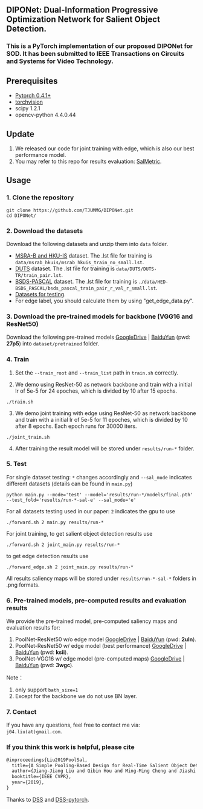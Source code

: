 ## DIPONet: Dual-Information Progressive Optimization Network for Salient Object Detection.

### This is a PyTorch implementation of our proposed DIPONet for SOD. It has been submitted to IEEE Transactions on Circuits and Systems for Video Technology.

## Prerequisites

- [Pytorch 0.4.1+](http://pytorch.org/)
- [torchvision](http://pytorch.org/)
- scipy 1.2.1
- opencv-python 4.4.0.44

## Update

1. We released our code for joint training with edge, which is also our best performance model.
2. You may refer to this repo for results evaluation: [SalMetric](https://github.com/Andrew-Qibin/SalMetric).


## Usage

### 1. Clone the repository

```shell
git clone https://github.com/TJUMMG/DIPONet.git
cd DIPONet/
```

### 2. Download the datasets

Download the following datasets and unzip them into `data` folder.

* [MSRA-B and HKU-IS](https://drive.google.com/open?id=14RA-qr7JxU6iljLv6PbWUCQG0AJsEgmd) dataset. The .lst file for training is `data/msrab_hkuis/msrab_hkuis_train_no_small.lst`.
* [DUTS](https://drive.google.com/open?id=1immMDAPC9Eb2KCtGi6AdfvXvQJnSkHHo) dataset. The .lst file for training is `data/DUTS/DUTS-TR/train_pair.lst`.
* [BSDS-PASCAL](https://drive.google.com/open?id=1qx8eyDNAewAAc6hlYHx3B9LXvEGSIqQp) dataset. The .lst file for training is `./data/HED-BSDS_PASCAL/bsds_pascal_train_pair_r_val_r_small.lst`.
* [Datasets for testing](https://drive.google.com/open?id=1eB-59cMrYnhmMrz7hLWQ7mIssRaD-f4o).
* For edge label, you should calculate them by using "get_edge_data.py".

### 3. Download the pre-trained models for backbone (VGG16 and ResNet50)

Download the following pre-trained models [GoogleDrive](https://drive.google.com/open?id=1Q2Fg2KZV8AzNdWNjNgcavffKJBChdBgy) | [BaiduYun](https://pan.baidu.com/s/1ehZheaqeU3pyvYQfRU9c6A) (pwd: **27p5**) into `dataset/pretrained` folder. 

### 4. Train

1. Set the `--train_root` and `--train_list` path in `train.sh` correctly.

2. We demo using ResNet-50 as network backbone and train with a initial lr of 5e-5 for 24 epoches, which is divided by 10 after 15 epochs.
```shell
./train.sh
```
3. We demo joint training with edge using ResNet-50 as network backbone and train with a initial lr of 5e-5 for 11 epoches, which is divided by 10 after 8 epochs. Each epoch runs for 30000 iters.
```shell
./joint_train.sh
```
4. After training the result model will be stored under `results/run-*` folder.

### 5. Test

For single dataset testing: `*` changes accordingly and `--sal_mode` indicates different datasets (details can be found in `main.py`)
```shell
python main.py --mode='test' --model='results/run-*/models/final.pth' --test_fold='results/run-*-sal-e' --sal_mode='e'
```
For all datasets testing used in our paper: `2` indicates the gpu to use
```shell
./forward.sh 2 main.py results/run-*
```
For joint training, to get salient object detection results use
```shell
./forward.sh 2 joint_main.py results/run-*
```
to get edge detection results use
```shell
./forward_edge.sh 2 joint_main.py results/run-*
```

All results saliency maps will be stored under `results/run-*-sal-*` folders in .png formats.


### 6. Pre-trained models, pre-computed results and evaluation results

We provide the pre-trained model, pre-computed saliency maps and evaluation results for:
1. PoolNet-ResNet50 w/o edge model [GoogleDrive](https://drive.google.com/open?id=12Zgth_CP_kZPdXwnBJOu4gcTyVgV2Nof) | [BaiduYun](https://pan.baidu.com/s/1m3BXHZt5PJO5lEdWF0MqBA ) (pwd: **2uln**).
2. PoolNet-ResNet50 w/ edge model (best performance) [GoogleDrive](https://drive.google.com/open?id=1sH5RKEt6SnG33Z4sI-hfLs2d21GmegwR) | [BaiduYun](https://pan.baidu.com/s/10AXBYc_YY3FYcEbCWX6f-A) (pwd: **ksii**).
3. PoolNet-VGG16 w/ edge model (pre-computed maps) [GoogleDrive](https://drive.google.com/open?id=1jbNyNUJFZPb_jhwkm_D70gsxXgbbv_S1) | [BaiduYun](https://pan.baidu.com/s/1gcl-BVwn1YZpaOV3XNxeBQ) (pwd: **3wgc**).

Note：

1. only support `bath_size=1`
2. Except for the backbone we do not use BN layer.

### 7. Contact
If you have any questions, feel free to contact me via: `j04.liu(at)gmail.com`.


### If you think this work is helpful, please cite
```latex
@inproceedings{Liu2019PoolSal,
  title={A Simple Pooling-Based Design for Real-Time Salient Object Detection},
  author={Jiang-Jiang Liu and Qibin Hou and Ming-Ming Cheng and Jiashi Feng and Jianmin Jiang},
  booktitle={IEEE CVPR},
  year={2019},
}
```

Thanks to [DSS](https://github.com/Andrew-Qibin/DSS) and [DSS-pytorch](https://github.com/AceCoooool/DSS-pytorch).
